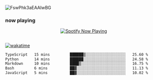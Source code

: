 ![FswPhk3aEAAIwBG](https://github.com/fdciabdul/fdciabdul/assets/31664438/26ab8ff1-a534-4825-99df-43cf2520f85a)

### now playing 

<p align="center">
  <a href="https://open.spotify.com/user/31ljmyymhthokwewwcd6dsdmvprm" target="_blank"><img src="https://novatorem-psi-rosy.vercel.app/api/spotify" alt="Spotify Now Playing"/></a>
</p>

##

[![wakatime](https://wakatime.com/badge/user/87646243-158a-4241-a3cb-668e1fa2dbb8.svg)](https://wakatime.com/@87646243-158a-4241-a3cb-668e1fa2dbb8)
<!--START_SECTION:waka-->

```txt
TypeScript   15 mins         ██████▒░░░░░░░░░░░░░░░░░░   25.60 %
Python       14 mins         ██████░░░░░░░░░░░░░░░░░░░   24.58 %
Markdown     10 mins         ████▒░░░░░░░░░░░░░░░░░░░░   16.75 %
Bash         6 mins          ██▓░░░░░░░░░░░░░░░░░░░░░░   11.13 %
JavaScript   5 mins          ██▓░░░░░░░░░░░░░░░░░░░░░░   10.02 %
```

<!--END_SECTION:waka-->
